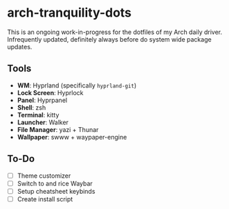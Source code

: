 # arch-tranquility-dots
This is an ongoing work-in-progress for the dotfiles of my Arch daily driver.
Infrequently updated, definitely always before do system wide package updates.

## Tools
- **WM**: Hyprland (specifically `hyprland-git`)
- **Lock Screen**: Hyprlock
- **Panel**: Hyprpanel
- **Shell**: zsh
- **Terminal**: kitty
- **Launcher**: Walker
- **File Manager**: yazi + Thunar
- **Wallpaper**: swww + waypaper-engine

## To-Do
- [ ] Theme customizer
- [ ] Switch to and rice Waybar
- [ ] Setup cheatsheet keybinds
- [ ] Create install script
